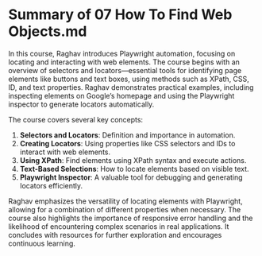 # Summary of 07 How To Find Web Objects.md

In this course, Raghav introduces Playwright automation, focusing on locating and interacting with web elements. The course begins with an overview of selectors and locators—essential tools for identifying page elements like buttons and text boxes, using methods such as XPath, CSS, ID, and text properties. Raghav demonstrates practical examples, including inspecting elements on Google’s homepage and using the Playwright inspector to generate locators automatically.

The course covers several key concepts:

1. **Selectors and Locators**: Definition and importance in automation.
2. **Creating Locators**: Using properties like CSS selectors and IDs to interact with web elements.
3. **Using XPath**: Find elements using XPath syntax and execute actions.
4. **Text-Based Selections**: How to locate elements based on visible text.
5. **Playwright Inspector**: A valuable tool for debugging and generating locators efficiently.

Raghav emphasizes the versatility of locating elements with Playwright, allowing for a combination of different properties when necessary. The course also highlights the importance of responsive error handling and the likelihood of encountering complex scenarios in real applications. It concludes with resources for further exploration and encourages continuous learning.